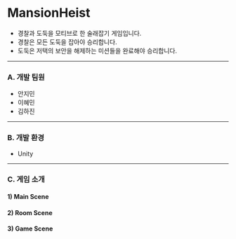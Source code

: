 # MansionHeist
- 경찰과 도둑을 모티브로 한 술래잡기 게임입니다.
- 경찰은 모든 도둑을 잡아야 승리합니다.
- 도둑은 저택의 보안을 해제하는 미션들을 완료해야 승리합니다.
___
### A. 개발 팀원
- 안지민
- 이혜민
- 김하진
___
### B. 개발 환경
- Unity
___
### C. 게임 소개
#### 1) Main Scene
#### 2) Room Scene
#### 3) Game Scene
